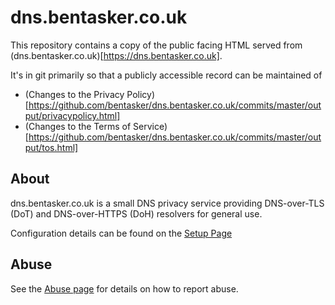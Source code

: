 dns.bentasker.co.uk
======================

This repository contains a copy of the public facing HTML served from (dns.bentasker.co.uk)[https://dns.bentasker.co.uk].

It's in git primarily so that a publicly accessible record can be maintained of

- (Changes to the Privacy Policy)[https://github.com/bentasker/dns.bentasker.co.uk/commits/master/output/privacypolicy.html]
- (Changes to the Terms of Service)[https://github.com/bentasker/dns.bentasker.co.uk/commits/master/output/tos.html]


About
------

dns.bentasker.co.uk is a small DNS privacy service providing DNS-over-TLS (DoT) and DNS-over-HTTPS (DoH) resolvers for general use.

Configuration details can be found on the [Setup Page](https://dns.bentasker.co.uk/setup.html)


Abuse
-------

See the [Abuse page](https://dns.bentasker.co.uk/abuse.html) for details on how to report abuse.


